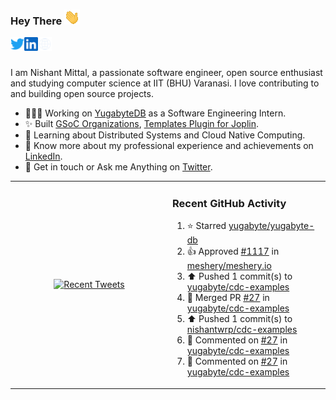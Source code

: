 ### Hey There <img src="./assets/wave.gif" width="25px">
<a href="http://urls.nishantwrp.com/github-to-twitter" target="_blank">
  <img align="left" alt="Nishant's Twitter" width="22px" src="./assets/twitter.svg" />
</a>
<a href="http://urls.nishantwrp.com/github-to-linkedin" target="_blank">
  <img align="left" alt="Nishant's LinkedIn" width="22px" src="./assets/linkedin.svg" />
</a>
<a href="http://urls.nishantwrp.com/github-to-site" target="_blank">
  <img align="left" alt="Nishant's Site" width="22px" src="./assets/globe.svg" />
</a>
<br /><br />

I am Nishant Mittal, a passionate software engineer, open source enthusiast and studying computer science at IIT (BHU) Varanasi. I love contributing to and building open source projects.

- 👨🏽‍💻 Working on [YugabyteDB](https://www.github.com/yugabyte) as a Software Engineering Intern.
- ✨ Built [GSoC Organizations](https://www.gsocorganizations.dev/), [Templates Plugin for Joplin](https://github.com/joplin/plugin-templates).
- 🌱 Learning about Distributed Systems and Cloud Native Computing.
- 🚀 Know more about my professional experience and achievements on [LinkedIn](http://urls.nishantwrp.com/github-to-linkedin).
- 💬 Get in touch or Ask me Anything on [Twitter](http://urls.nishantwrp.com/github-to-twitter).

<table><tr>
<td valign="center" width="50%"><div align="center">

[![Recent Tweets](https://github-readme-twitter.gazf.vercel.app/api?id=nishantwrp)](http://urls.nishantwrp.com/github-to-twitter)

</div></td>

<td valign="top" width="50%">

### Recent GitHub Activity
<!--RECENT_ACTIVITY:start-->
1. ⭐ Starred [yugabyte/yugabyte-db](https://github.com/yugabyte/yugabyte-db)<br>
2. 👍 Approved [#1117](https://github.com/meshery/meshery.io/pull/1117#pullrequestreview-1382570891) in [meshery/meshery.io](https://github.com/meshery/meshery.io)<br>
3. ⬆️ Pushed 1 commit(s) to [yugabyte/cdc-examples](https://github.com/yugabyte/cdc-examples)<br>
4. 🎉 Merged PR [#27](https://github.com/yugabyte/cdc-examples/pull/27) in [yugabyte/cdc-examples](https://github.com/yugabyte/cdc-examples)<br>
5. ⬆️ Pushed 1 commit(s) to [nishantwrp/cdc-examples](https://github.com/nishantwrp/cdc-examples)<br>
6. 💬 Commented on [#27](https://github.com/yugabyte/cdc-examples/pull/27#discussion_r1161630063) in [yugabyte/cdc-examples](https://github.com/yugabyte/cdc-examples)<br>
7. 💬 Commented on [#27](https://github.com/yugabyte/cdc-examples/pull/27#discussion_r1161628914) in [yugabyte/cdc-examples](https://github.com/yugabyte/cdc-examples)<br>
<!--RECENT_ACTIVITY:end-->

</td>
</tr></table>
